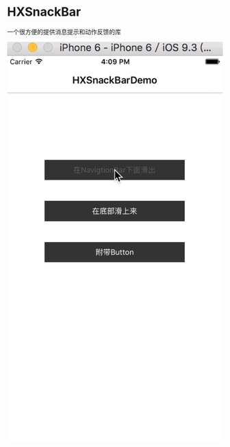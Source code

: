 # HXSnackBar
一个很方便的提供消息提示和动作反馈的库

![](https://github.com/chx632996066/HXSnackBar/blob/master/HXSnackBarDemo/HXSnackBar.gif)
